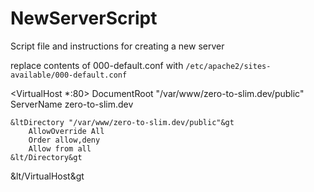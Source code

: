 # NewServerScript
Script file and instructions for creating a new server


replace contents of 000-default.conf with <code>/etc/apache2/sites-available/000-default.conf</code>

<p>
&ltVirtualHost *:80&gt
    DocumentRoot "/var/www/zero-to-slim.dev/public"
    ServerName zero-to-slim.dev

    &ltDirectory "/var/www/zero-to-slim.dev/public"&gt
        AllowOverride All
        Order allow,deny
        Allow from all
    &lt/Directory&gt
&lt/VirtualHost&gt
</p>
